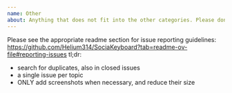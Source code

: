 ```yaml
---
name: Other
about: Anything that does not fit into the other categories. Please don't use this for questions, discussions, or anything that fits into one of the other issue categories.
---
```


Please see the appropriate readme section for issue reporting guidelines: https://github.com/Helium314/SociaKeyboard?tab=readme-ov-file#reporting-issues
tl;dr:
* search for duplicates, also in closed issues
* a single issue per topic
* ONLY add screenshots when necessary, and reduce their size

<!-- please remove above text before submitting, and choose a meaningful title for your issue -->
